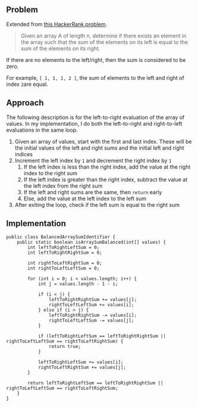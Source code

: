 ## Problem

Extended from [this HackerRank problem](https://www.hackerrank.com/challenges/sherlock-and-array).

> Given an array A of length n, determine if there exists an element in the array such that the sum of the elements on
its left is equal to the sum of the elements on its right.

If there are no elements to the left/right, then the sum is considered to be zero.

For example, `[ 1, 1, 1, 2 ]`, the sum of elements to the left and right of index `2`are equal.

## Approach

The following description is for the left-to-right evaluation of the array of values. In my implementation, I do both the
left-to-right and right-to-left evaluations in the same loop.

1. Given an array of values, start with the first and last index. These will be the initial values of the left and
   right sums and the initial left and right indices
2. Increment the left index by `1` and decrement the right index by `1`
   1. If the left index is less than the right index, add the value at the right index to the right sum
   2. If the left index is greater than the right index, subtract the value at the left index from the right sum
   3. If the left and right sums are the same, then `return` early
   4. Else, add the value at the left index to the left sum
3. After exiting the loop, check if the left sum is equal to the right sum

## Implementation

<!-- language: lang-java -->

    public class BalancedArraySumIdentifier {
        public static boolean isArraySumBalanced(int[] values) {
            int leftToRightLeftSum = 0;
            int leftToRightRightSum = 0;

            int rightToLeftRightSum = 0;
            int rightToLeftLeftSum = 0;

            for (int i = 0; i < values.length; i++) {
                int j = values.length - 1 - i;

                if (i < j) {
                    leftToRightRightSum += values[j];
                    rightToLeftLeftSum += values[i];
                } else if (i > j) {
                    leftToRightRightSum -= values[i];
                    rightToLeftLeftSum -= values[j];
                }

                if (leftToRightLeftSum == leftToRightRightSum || rightToLeftLeftSum == rightToLeftRightSum) {
                    return true;
                }

                leftToRightLeftSum += values[i];
                rightToLeftRightSum += values[j];
            }

            return leftToRightLeftSum == leftToRightRightSum || rightToLeftLeftSum == rightToLeftRightSum;
        }
    }
